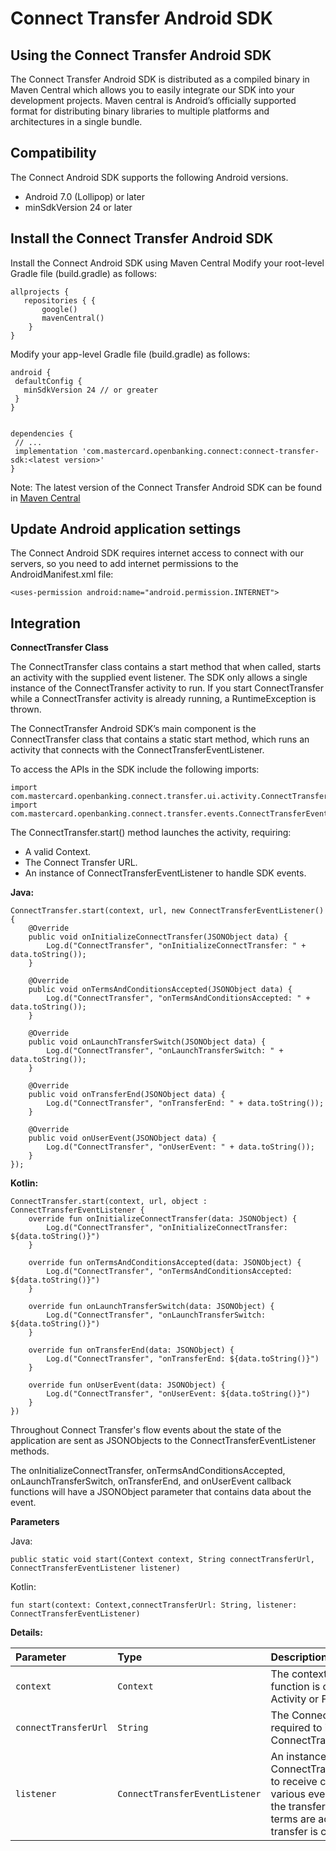 # Connect Transfer Android SDK


## Using the Connect Transfer Android SDK

The Connect Transfer Android SDK is distributed as a compiled binary in Maven Central which allows you to easily integrate our SDK into your development projects.
Maven central is Android’s officially supported format for distributing binary libraries to multiple platforms and architectures in a single bundle.

## Compatibility

The Connect Android SDK supports the following Android versions.
* Android 7.0 (Lollipop) or later
* minSdkVersion 24 or later


## Install the Connect Transfer Android SDK

Install the Connect Android SDK using Maven Central
Modify your root-level Gradle file (build.gradle) as follows:

```
allprojects {
   repositories { {
       google()
       mavenCentral()
    }
}
```
Modify your app-level Gradle file (build.gradle) as follows:

```
android {
 defaultConfig {
   minSdkVersion 24 // or greater
 }
}


dependencies {
 // ...
 implementation 'com.mastercard.openbanking.connect:connect-transfer-sdk:<latest version>'
}
```
Note: The latest version of the Connect Transfer Android SDK can be found in [Maven Central](https://central.sonatype.com/artifact/com.mastercard.openbanking.connect/connect-transfer-sdk)


## Update Android application settings

The Connect Android SDK requires internet access to connect with our servers, so you need to add internet permissions to the AndroidManifest.xml file:

```
<uses-permission android:name="android.permission.INTERNET">
```



## Integration

**ConnectTransfer Class**

The ConnectTransfer class contains a start method that when called, starts an activity with the supplied event listener. The SDK only allows a single instance of the ConnectTransfer activity to run. If you start ConnectTransfer while a ConnectTransfer activity is already running, a RuntimeException is thrown.

The ConnectTransfer Android SDK’s main component is the ConnectTransfer class that contains a static start method, which runs an activity that connects with the ConnectTransferEventListener.

To access the APIs in the SDK include the following imports:

```
import com.mastercard.openbanking.connect.transfer.ui.activity.ConnectTransfer;
import com.mastercard.openbanking.connect.transfer.events.ConnectTransferEventListener;
```

The ConnectTransfer.start() method launches the activity, requiring:

* A valid Context.
* The Connect Transfer URL.
* An instance of ConnectTransferEventListener to handle SDK events.

**Java:**

```
ConnectTransfer.start(context, url, new ConnectTransferEventListener() {
    @Override
    public void onInitializeConnectTransfer(JSONObject data) {
        Log.d("ConnectTransfer", "onInitializeConnectTransfer: " + data.toString());
    }
 
    @Override
    public void onTermsAndConditionsAccepted(JSONObject data) {
        Log.d("ConnectTransfer", "onTermsAndConditionsAccepted: " + data.toString());
    }
 
    @Override
    public void onLaunchTransferSwitch(JSONObject data) {
        Log.d("ConnectTransfer", "onLaunchTransferSwitch: " + data.toString());
    }
 
    @Override
    public void onTransferEnd(JSONObject data) {
        Log.d("ConnectTransfer", "onTransferEnd: " + data.toString());
    }
 
    @Override
    public void onUserEvent(JSONObject data) {
        Log.d("ConnectTransfer", "onUserEvent: " + data.toString());
    }
});
```

**Kotlin:**

```
ConnectTransfer.start(context, url, object : ConnectTransferEventListener {
    override fun onInitializeConnectTransfer(data: JSONObject) {
        Log.d("ConnectTransfer", "onInitializeConnectTransfer: ${data.toString()}")
    }
 
    override fun onTermsAndConditionsAccepted(data: JSONObject) {
        Log.d("ConnectTransfer", "onTermsAndConditionsAccepted: ${data.toString()}")
    }
 
    override fun onLaunchTransferSwitch(data: JSONObject) {
        Log.d("ConnectTransfer", "onLaunchTransferSwitch: ${data.toString()}")
    }
 
    override fun onTransferEnd(data: JSONObject) {
        Log.d("ConnectTransfer", "onTransferEnd: ${data.toString()}")
    }
 
    override fun onUserEvent(data: JSONObject) {
        Log.d("ConnectTransfer", "onUserEvent: ${data.toString()}")
    }
})
```
Throughout Connect Transfer's flow events about the state of the application are sent as JSONObjects to the ConnectTransferEventListener methods.

The onInitializeConnectTransfer, onTermsAndConditionsAccepted, onLaunchTransferSwitch, onTransferEnd, and onUserEvent callback functions will have a JSONObject parameter that contains data about the event.

**Parameters**

Java:

`public static void start(Context context, String connectTransferUrl, ConnectTransferEventListener listener)
`

Kotlin:

`fun start(context: Context,connectTransferUrl: String, listener: ConnectTransferEventListener)
`

**Details:**

| Parameter  | Type     | Description                    |
|:-----------|:---------|:-------------------------------|
| `context`   | `Context` | The context from which the function is called, typically an Activity or Fragment context. |
| `connectTransferUrl`   | `String`    | The Connect Transfer URL required to initiate the ConnectTransfer flow. |
| `listener`   | `ConnectTransferEventListener`| An instance of ConnectTransferEventListener to receive callbacks for various events, such as when the transfer is initialized, terms are accepted, and the transfer is completed. |

